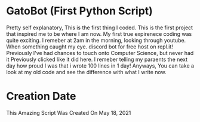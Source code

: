 # GatoBot (First Python Script)
Pretty self explanatory, This is the first thing I coded. This is the first project that inspired me to be where I am now. My first true expirenece coding was quite exciting. I remeber at 2am in the morning, looking through youtube. When something caught my eye. discord bot for free host on repl.it! Previously I've had chances to touch onto Computer Science, but never had it Previously clicked like it did here. I remeber telling my paraents the next day how proud I was that i wrote 100 lines in 1 day! Anyways, You can take a look at my old code and see the difference with what I write now.

# Creation Date
This Amazing Script Was Created On May 18, 2021
